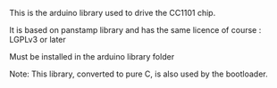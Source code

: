 This is the arduino library used to drive the CC1101 chip.

It is based on panstamp library and has the same licence of course : LGPLv3 or later

Must be installed in the arduino library folder

Note:
This library, converted to pure C, is also used by the bootloader.
